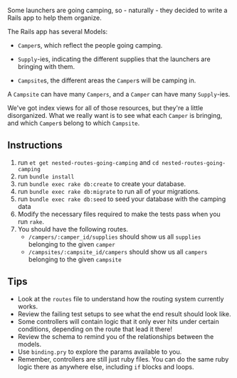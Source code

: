Some launchers are going camping, so - naturally - they decided to write a Rails app to help them organize.

The Rails app has several Models:

* `Camper`s, which reflect the people going camping.

* `Supply`-ies, indicating the different supplies that the launchers are bringing with them.

* `Campsite`s, the different areas the `Camper`s will be camping in.

A `Campsite` can have many `Campers`, and a `Camper` can have many `Supply`-ies.

We've got index views for all of those resources, but they're a little disorganized. What we really want is to see what each `Camper` is bringing, and which `Camper`s belong to which `Campsite`.

## Instructions

1. run `et get nested-routes-going-camping` and `cd nested-routes-going-camping`
2. run `bundle install`
2. run `bundle exec rake db:create` to create your database.
3. run `bundle exec rake db:migrate` to run all of your migrations.
4. run `bundle exec rake db:seed` to seed your database with the camping data
5. Modify the necessary files required to make the tests pass when you run `rake`.
6. You should have the following routes.
    - `/campers/:camper_id/supplies` should show us all `supplies` belonging to the given `camper`
    - `/campsites/:campsite_id/campers` should show us all `campers` belonging to the given `campsite`

## Tips

* Look at the `routes` file to understand how the routing system currently works.
* Review the failing test setups to see what the end result should look like.
* Some controllers will contain logic that it only ever hits under certain conditions, depending on the route that lead it there!
* Review the schema to remind you of the relationships between the models.
* Use `binding.pry` to explore the params available to you.
* Remember, controllers are still just ruby files.  You can do the same ruby logic there as anywhere else, including `if` blocks and loops.
